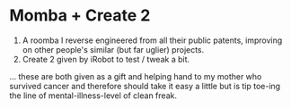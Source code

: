 # Momba + Create 2
1) A roomba I reverse engineered from all their public patents, improving on other people's similar (but far uglier) projects.
2) Create 2 given by iRobot to test / tweak a bit.

... these are both given as a gift and helping hand to my mother who survived cancer and therefore should take it easy a little but is tip toe-ing the line of mental-illness-level of clean freak.
